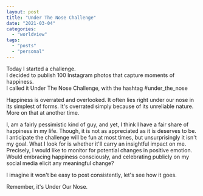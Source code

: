 ```yaml
---
layout: post
title: "Under The Nose Challenge"
date: "2021-03-04"
categories: 
  - "worldview"
tags:
  - "posts"
  - "personal"
---
```


Today I started a challenge.  
I decided to publish 100 Instagram photos that capture moments of happiness.  
I called it Under The Nose Challenge, with the hashtag #under\_the\_nose

Happiness is overrated and overlooked. It often lies right under our nose in its simplest of forms. It's overrated simply because of its unreliable nature. More on that at another time.

I, am a fairly pessimistic kind of guy, and yet, I think I have a fair share of happiness in my life. Though, it is not as appreciated as it is deserves to be. I anticipate the challenge will be fun at most times, but unsurprisingly it isn't my goal. What I look for is whether it'll carry an insightful impact on me. Precisely, I would like to monitor for potential changes in positive emotion. Would embracing happiness consciously, and celebrating publicly on my social media elicit any meaningful change?

I imagine it won't be easy to post consistently, let's see how it goes.

Remember, it's Under Our Nose.
